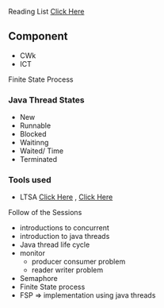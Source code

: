 Reading List [Click Here](https://rl.talis.com/3/westminster/lists/592011BB-297A-EA8D-13F9-5EB6B4B1F88F.html?lang=en)

## Component 
 - CWk
 - ICT 

Finite State Process 

### Java Thread States
- New
- Runnable 
- Blocked
- Waitinng 
- Waited/ Time
- Terminated


### Tools used 

- LTSA [Click Here](https://www.doc.ic.ac.uk/ltsa/) , [Click Here](https://www.doc.ic.ac.uk/ltsa/)

Follow of  the Sessions

- introductions to concurrent
- introduction to java threads
- Java thread life cycle
- monitor
	- producer consumer problem
	- reader writer problem
- Semaphore
- Finite State process
- FSP => implementation using java threads


